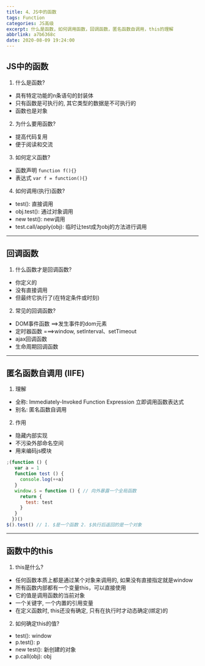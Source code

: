 ```yaml
---
title: 4、JS中的函数
tags: Function
categories: JS高级
excerpt: 什么是函数，如何调用函数，回调函数，匿名函数自调用，this的理解
abbrlink: a7b6368c
date: 2020-08-09 19:24:00
---
```

## JS中的函数
1. 什么是函数?
  * 具有特定功能的n条语句的封装体
  * 只有函数是可执行的, 其它类型的数据是不可执行的
  * 函数也是对象
2. 为什么要用函数?
  * 提高代码复用
  * 便于阅读和交流
3. 如何定义函数?
  * 函数声明 `function f(){}`
  * 表达式 `var f = function(){}`
4. 如何调用(执行)函数?
  * test(): 直接调用
  * obj.test(): 通过对象调用
  * new test(): new调用
  * test.call/apply(obj): 临时让test成为obj的方法进行调用
**************
## 回调函数
1. 什么函数才是回调函数?
  * 你定义的
  * 没有直接调用
  * 但最终它执行了(在特定条件或时刻)
2. 常见的回调函数?
  * DOM事件函数 ==>发生事件的dom元素
  * 定时器函数 ===>window, setInterval、setTimeout
  * ajax回调函数
  * 生命周期回调函数

**************
## 匿名函数自调用 (IIFE)
1. 理解
  * 全称: Immediately-Invoked Function Expression 立即调用函数表达式
  * 别名: 匿名函数自调用
2. 作用
  * 隐藏内部实现
  * 不污染外部命名空间
  * 用来编码js模块
```js
;(function () {
   var a = 1
   function test () {
     console.log(++a)
   }
   window.$ = function () { // 向外暴露一个全局函数
     return {
       test: test
     }
   }
  })()
$().test() // 1. $是一个函数 2. $执行后返回的是一个对象
```
**************
## 函数中的this
1. this是什么?
  * 任何函数本质上都是通过某个对象来调用的, 如果没有直接指定就是window
  * 所有函数内部都有一个变量this，可以直接使用
  * 它的值是调用函数的当前对象
  * 一个关键字, 一个内置的引用变量
  * 在定义函数时, this还没有确定, 只有在执行时才动态确定(绑定)的
2. 如何确定this的值?
  * test(): window
  * p.test(): p
  * new test(): 新创建的对象
  * p.call(obj): obj
